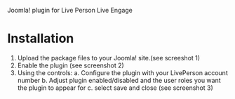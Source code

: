 Joomla! plugin for Live Person Live Engage

Installation
============

1. Upload the package files to your Joomla! site.(see screeshot 1) 
2. Enable the plugin (see screenshot 2)
3. Using the controls: 
    a. Configure the plugin with your LivePerson account number
    b. Adjust plugin enabled/disabled and the user roles you want the plugin to appear for
    c. select save and close (see screenshot 3)
    
